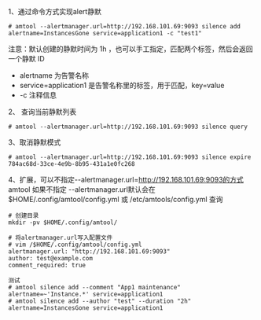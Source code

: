 1、通过命令方式实现alert静默
```
# amtool --alertmanager.url=http://192.168.101.69:9093 silence add alertname=InstancesGone service=application1 -c "test1"
```  
注意：默认创建的静默时间为 1h ，也可以手工指定，匹配两个标签，然后会返回一个静默 ID  
- alertname 为告警名称
- service=application1 是告警名称里的标签，用于匹配，key=value
- -c  注释信息  


2、 查询当前静默列表
```
# amtool --alertmanager.url=http://192.168.101.69:9093 silence query
```  

3、取消静默模式  
```
# amtool --alertmanager.url=http://192.168.101.69:9093 silence expire 784ac68d-33ce-4e9b-8b95-431a1e0fc268
```  

4、扩展，可以不指定--alertmanager.url=http://192.168.101.69:9093的方式  
amtool 如果不指定 --alertmanager.url默认会在 $HOME/.config/amtool/config.yml 或 /etc/amtools/config.yml 查询  
```
# 创建目录
mkdir -pv $HOME/.config/amtool/

# 将alertmanager.url写入配置文件
# vim /$HOME/.config/amtool/config.yml
alertmanager.url: "http://192.168.101.69:9093"
author: test@example.com
comment_required: true

测试
# amtool silence add --comment "App1 maintenance" alertname=~'Instance.*' service=application1
# amtool silence add --author "test" --duration "2h" alertname=InstancesGone service=application1
```  

